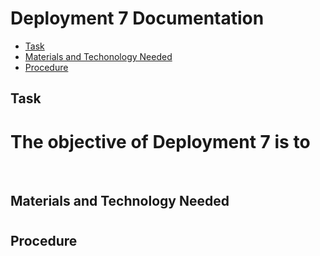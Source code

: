 # Deployment 7 Documentation

* [Task](#Task)
* [Materials and Techonology Needed](#Materials_and_Technology_Needed)
* [Procedure](#Procedure)

## Task
<h1>The objective of Deployment 7 is to  </h1>
<br>

## Materials and Technology Needed
<h1></h1>

## Procedure
